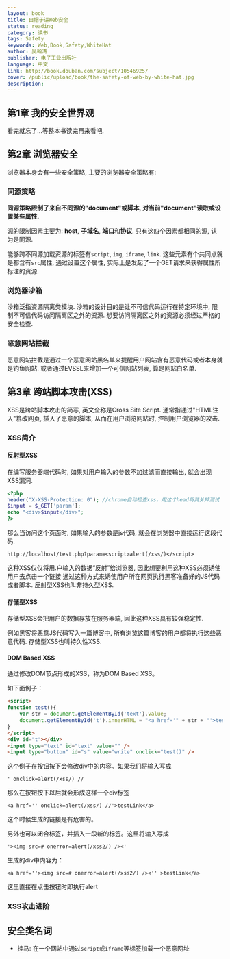 ```yaml
---
layout: book
title: 白帽子讲Web安全
status: reading
category: 读书
tags: Safety
keywords: Web,Book,Safety,WhiteHat
author: 吴翰清
publisher: 电子工业出版社
language: 中文
link: http://book.douban.com/subject/10546925/
cover: /public/upload/book/the-safety-of-web-by-white-hat.jpg
description: 
---
```


## 第1章 我的安全世界观
看完就忘了...等整本书读完再来看吧.

## 第2章 浏览器安全
浏览器本身会有一些安全策略, 主要的浏览器安全策略有:

### 同源策略
**同源策略限制了来自不同源的"document"或脚本, 对当前"document"读取或设置某些属性.**

源的限制因素主要为: **host**, **子域名**, **端口**和**协议**. 只有这四个因素都相同的源, 认为是同源.

能够跨不同源加载资源的标签有`script`, `img`, `iframe`, `link`. 这些元素有个共同点就是都含有`src`属性, 通过设置这个属性, 实际上是发起了一个GET请求来获得属性所标注的资源.

### 浏览器沙箱
沙箱泛指资源隔离类模块. 沙箱的设计目的是让不可信代码运行在特定环境中, 限制不可信代码访问隔离区之外的资源. 想要访问隔离区之外的资源必须经过严格的安全检查.

### 恶意网站拦截
恶意网站拦截是通过一个恶意网站黑名单来提醒用户网站含有恶意代码或者本身就是钓鱼网站. 或者通过EVSSL来增加一个可信网站列表, 算是网站白名单.

## 第3章 跨站脚本攻击(XSS)
XSS是跨站脚本攻击的简写, 英文全称是Cross Site Script. 通常指通过"HTML注入"篡改网页, 插入了恶意的脚本, 从而在用户浏览网站时, 控制用户浏览器的攻击.

### XSS简介
#### 反射型XSS
在编写服务器端代码时, 如果对用户输入的参数不加过滤而直接输出, 就会出现XSS漏洞.

```php
<?php 
header("X-XSS-Protection: 0"); //chrome自动检查xss，用这个head将其关掉测试
$input = $_GET['param'];
echo "<div>$input</div>";
?>
```

那么当访问这个页面时, 如果输入的参数是js代码, 就会在浏览器中直接运行这段代码. 
    
    http://localhost/test.php?param=<script>alert(/xss/)</script>

这种XSS仅仅将用.户输入的数据“反射”给浏览器, 因此想要利用这种XSS必须诱使用户去点击一个链接 通过这种方式来诱使用户所在网页执行黑客准备好的JS代码或者脚本. 反射型XSS也叫非持久型XSS. 

#### 存储型XSS
存储型XSS会把用户的数据存放在服务器端, 因此这种XSS具有较强稳定性.

例如黑客将恶意JS代码写入一篇博客中, 所有浏览这篇博客的用户都将执行这些恶意代码. 存储型XSS也叫持久性XSS.

#### DOM Based XSS
通过修改DOM节点形成的XSS，称为DOM Based XSS。

如下面例子：

```html
<script>
function test(){
    var str = document.getElementById('text').value;
    document.getElementById('t').innerHTML = "<a href='" + str + "'>testLink</a>";
}
</script>
<div id="t"></div>
<input type="text" id="text" value="" />
<input type="button" id="s" value="write" onclick="test()" />
```

这个例子在按钮按下会修改div中的内容。如果我们将输入写成

    ' onclick=alert(/xss/) //

那么在按钮按下以后就会形成这样一个div标签

    <a href='' onclick=alert(/xss/) //'>testLink</a>

这个时候生成的链接是有危害的。

另外也可以闭合标签，并插入一段新的标签。这里将输入写成

    '><img src=# onerror=alert(/xss2/) /><'

生成的div中内容为：

    <a href=''><img src=# onerror=alert(/xss2/) /><'' >testLink</a>

这里直接在点击按钮时即执行alert

### XSS攻击进阶



## 安全类名词
- 挂马: 在一个网站中通过`script`或`iframe`等标签加载一个恶意网址




